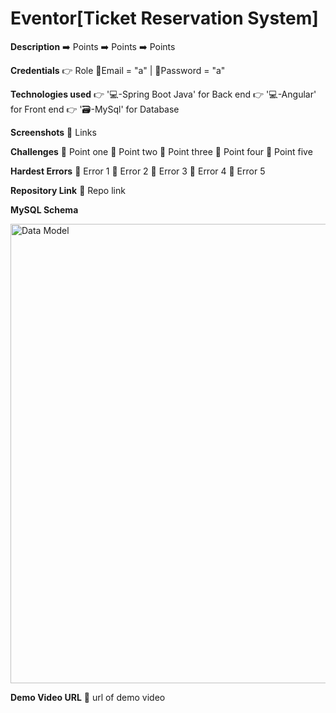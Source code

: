 # **Eventor[Ticket Reservation System]**

**Description**
    ➡️ Points
    ➡️ Points
    ➡️ Points 

**Credentials**
    👉 Role 
        📧Email = "a" | 🔐Password = "a"

**Technologies used**
    👉 '💻-Spring Boot Java' for Back end
    👉 '💻-Angular' for Front end 
    👉 '🗃️-MySql' for Database 


**Screenshots**
    🔗 Links


**Challenges**
    🔴 Point one
    🔴 Point two
    🔴 Point three
    🔴 Point four
    🔴 Point five


**Hardest Errors** 
    🚩 Error 1
    🚩 Error 2
    🚩 Error 3
    🚩 Error 4
    🚩 Error 5


**Repository Link**
    🔗 Repo link 


**MySQL Schema**

<img width="735" alt="Data Model" src="https://github.com/Barath-sermaperumal/Event_Registration_Angular/assets/145639383/d284a52a-affd-48f2-970d-f48cd803e93f">


**Demo Video URL**
    🔗 url of demo video
